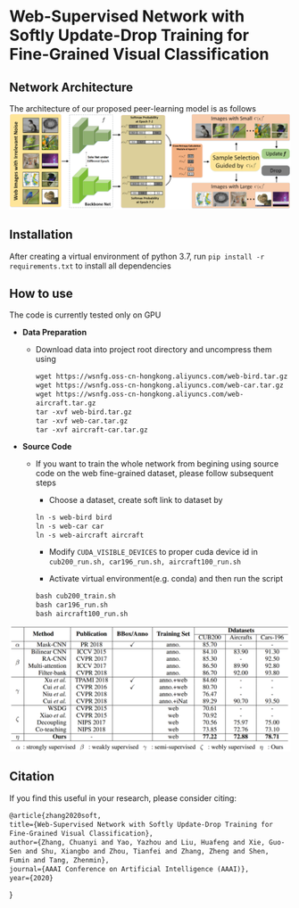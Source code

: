 # Web-Supervised Network with Softly Update-Drop Training for Fine-Grained Visual Classification

Network Architecture
--------------------
The architecture of our proposed peer-learning model is as follows
![network](network.png)

Installation
------------
After creating a virtual environment of python 3.7, run `pip install -r requirements.txt` to install all dependencies

How to use
------------
The code is currently tested only on GPU
* **Data Preparation**
    - Download data into project root directory and uncompress them using
        ```
        wget https://wsnfg.oss-cn-hongkong.aliyuncs.com/web-bird.tar.gz
        wget https://wsnfg.oss-cn-hongkong.aliyuncs.com/web-car.tar.gz
        wget https://wsnfg.oss-cn-hongkong.aliyuncs.com/web-aircraft.tar.gz
        tar -xvf web-bird.tar.gz
        tar -xvf web-car.tar.gz
        tar -xvf aircraft-car.tar.gz
        ```
* **Source Code**

    - If you want to train the whole network from begining using source code on the web fine-grained dataset, please follow subsequent steps
    
      - Choose a dataset, create soft link to dataset by
       ```
       ln -s web-bird bird
       ln -s web-car car
       ln -s web-aircraft aircraft
       ```

      - Modify `CUDA_VISIBLE_DEVICES` to proper cuda device id in  ``` cub200_run.sh, car196_run.sh, aircraft100_run.sh ```
      
      - Activate virtual environment(e.g. conda) and then run the script
       ```
       bash cub200_train.sh
       bash car196_run.sh
       bash aircraft100_run.sh
       ```

![table](performance.png)

## Citation

If you find this useful in your research, please consider citing:

    @article{zhang2020soft,
	title={Web-Supervised Network with Softly Update-Drop Training for Fine-Grained Visual Classification},
	author={Zhang, Chuanyi and Yao, Yazhou and Liu, Huafeng and Xie, Guo-Sen and Shu, Xiangbo and Zhou, Tianfei and Zhang, Zheng and Shen, Fumin and Tang, Zhenmin},
	journal={AAAI Conference on Artificial Intelligence (AAAI)},
	year={2020}
}
